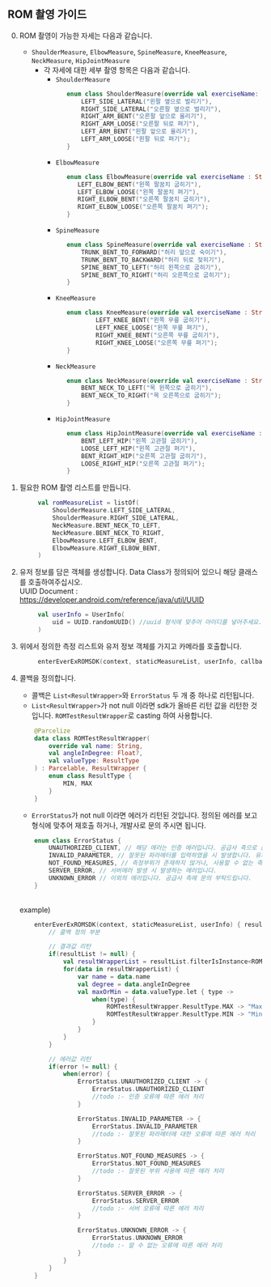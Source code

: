 ## ROM 촬영 가이드

0) ROM 촬영이 가능한 자세는 다음과 같습니다.
   - `ShoulderMeasure`, `ElbowMeasure`, `SpineMeasure`, `KneeMeasure`, `NeckMeasure`, `HipJointMeasure`
     - 각 자세에 대한 세부 촬영 항목은 다음과 같습니다.
       * `ShoulderMeasure`
         ```kotlin
            enum class ShoulderMeasure(override val exerciseName: String) : ROMMeasurable, ROMWrapperTransformable {
                LEFT_SIDE_LATERAL("왼팔 옆으로 벌리기"),
                RIGHT_SIDE_LATERAL("오른팔 옆으로 벌리기"),
                RIGHT_ARM_BENT("오른팔 앞으로 올리기"),
                RIGHT_ARM_LOOSE("오른팔 뒤로 펴기"),
                LEFT_ARM_BENT("왼팔 앞으로 올리기"),
                LEFT_ARM_LOOSE("왼팔 뒤로 펴기");
            }
         ```
       * `ElbowMeasure`
         ```kotlin
            enum class ElbowMeasure(override val exerciseName : String) {
               LEFT_ELBOW_BENT("왼쪽 팔꿈치 굽히기"),
               LEFT_ELBOW_LOOSE("왼쪽 팔꿈치 펴기"),
               RIGHT_ELBOW_BENT("오른쪽 팔꿈치 굽히기"),
               RIGHT_ELBOW_LOOSE("오른쪽 팔꿈치 펴기");
            }
         ```  
       * `SpineMeasure`
         ```kotlin
            enum class SpineMeasure(override val exerciseName : String) {
                TRUNK_BENT_TO_FORWARD("허리 앞으로 숙이기"),
                TRUNK_BENT_TO_BACKWARD("허리 뒤로 젖히기"),
                SPINE_BENT_TO_LEFT("허리 왼쪽으로 굽히기"),
                SPINE_BENT_TO_RIGHT("허리 오른쪽으로 굽히기");
            }
         ```
       * `KneeMeasure`
         ```kotlin
            enum class KneeMeasure(override val exerciseName : String) {
                    LEFT_KNEE_BENT("왼쪽 무릎 굽히기"),
                    LEFT_KNEE_LOOSE("왼쪽 무릎 펴기"),
                    RIGHT_KNEE_BENT("오른쪽 무릎 굽히기"),
                    RIGHT_KNEE_LOOSE("오른쪽 무릎 펴기");
            }
         ```  
       * `NeckMeasure`
         ```kotlin
            enum class NeckMeasure(override val exerciseName : String) {
                BENT_NECK_TO_LEFT("목 왼쪽으로 굽히기"),
                BENT_NECK_TO_RIGHT("목 오른쪽으로 굽히기");
            }
         ```
       * `HipJointMeasure`
         ```kotlin
            enum class HipJointMeasure(override val exerciseName : String) {
                BENT_LEFT_HIP("왼쪽 고관절 굽히기"),
                LOOSE_LEFT_HIP("왼쪽 고관절 펴기"),
                BENT_RIGHT_HIP("오른쪽 고관절 굽히기"),
                LOOSE_RIGHT_HIP("오른쪽 고관절 펴기");
            }
         ```    


1) 필요한 ROM 촬영 리스트를 만듭니다.
   ```kotlin
        val romMeasureList = listOf(
            ShoulderMeasure.LEFT_SIDE_LATERAL,
            ShoulderMeasure.RIGHT_SIDE_LATERAL,
            NeckMeasure.BENT_NECK_TO_LEFT,
            NeckMeasure.BENT_NECK_TO_RIGHT,
            ElbowMeasure.LEFT_ELBOW_BENT,
            ElbowMeasure.RIGHT_ELBOW_BENT,
        )
   ```  
   
2) 유저 정보를 담은 객체를 생성합니다. Data Class가 정의되어 있으니 해당 클래스를 호출하여주십시오.
    <br> UUID Document : https://developer.android.com/reference/java/util/UUID
   ```kotlin
        val userInfo = UserInfo(
            uid = UUID.randomUUID() //uuid 형식에 맞추어 아이디를 넣어주세요.
        )
   ```  
   
3) 위에서 정의한 측정 리스트와 유저 정보 객체를 가지고 카메라를 호출합니다.
   ```kotlin
        enterEverExROMSDK(context, staticMeasureList, userInfo, callback)
   ``` 
   
4) 콜백을 정의합니다. 
    - 콜백은 `List<ResultWrapper>`와 `ErrorStatus` 두 개 중 하나로 리턴됩니다.
    - `List<ResultWrapper>`가 not null 이라면 sdk가 올바른 리턴 값을 리턴한 것입니다. `ROMTestResultWrapper`로 casting 하여 사용합니다.
    ```kotlin
        @Parcelize
        data class ROMTestResultWrapper(
            override val name: String,
            val angleInDegree: Float?,
            val valueType: ResultType
        ) : Parcelable, ResultWrapper {
            enum class ResultType {
                MIN, MAX 
            }
        }
    ``` 
    - `ErrorStatus`가 not null 이라면 에러가 리턴된 것입니다. 정의된 에러를 보고 형식에 맞추어 재호출 하거나, 개발사로 문의 주시면 됩니다.
    ```kotlin
        enum class ErrorStatus {
            UNAUTHORIZED_CLIENT, // 해당 에러는 인증 에러입니다. 공급사 측으로 문의 부탁드립니다.
            INVALID_PARAMETER, // 잘못된 파라메터를 입력하였을 시 발생합니다. 유저정보나 리스트의 값을 확인 후 재호출을 시도하십시오.
            NOT_FOUND_MEASURES, // 측정부위가 존재하지 않거나, 사용할 수 없는 측정부위를 넣었을 시 발생합니다.
            SERVER_ERROR, // 서버에러 발생 시 발생하는 에러입니다.
            UNKNOWN_ERROR // 이외의 에러입니다. 공급사 측에 문의 부탁드립니다.
        }
    ```
   
    <br>example)
    ```kotlin
        enterEverExROMSDK(context, staticMeasureList, userInfo) { resultList, error ->
            // 콜백 정의 부분
   
            // 결과값 리턴
            if(resultList != null) {
                val resultWrapperList = resultList.filterIsInstance<ROMTestResultWrapper>()
                for(data in resultWrapperList) {
                    var name = data.name
                    val degree = data.angleInDegree
                    val maxOrMin = data.valueType.let { type ->
                        when(type) {
                            ROMTestResultWrapper.ResultType.MAX -> "Maximum Angle"
                            ROMTestResultWrapper.ResultType.MIN -> "Minimum Angle"
                        }
                    }
                }
            }      
   
            // 에러값 리턴
            if(error != null) { 
                when(error) {
                    ErrorStatus.UNAUTHORIZED_CLIENT -> {
                        ErrorStatus.UNAUTHORIZED_CLIENT
                        //todo :- 인증 오류에 따른 에러 처리
                    }
   
                    ErrorStatus.INVALID_PARAMETER -> {
                        ErrorStatus.INVALID_PARAMETER
                        //todo :- 잘못된 파라메터에 대한 오류에 따른 에러 처리
                    }
   
                    ErrorStatus.NOT_FOUND_MEASURES -> {
                        ErrorStatus.NOT_FOUND_MEASURES
                        //todo :- 잘못된 부위 사용에 따른 에러 처리
                    }
   
                    ErrorStatus.SERVER_ERROR -> {
                        ErrorStatus.SERVER_ERROR
                        //todo :- 서버 오류에 따른 에러 처리
                    }

                    ErrorStatus.UNKNOWN_ERROR -> {
                        ErrorStatus.UNKNOWN_ERROR
                        //todo :- 알 수 없는 오류에 따른 에러 처리
                    }
                }      
            }
        }
    ``` 
